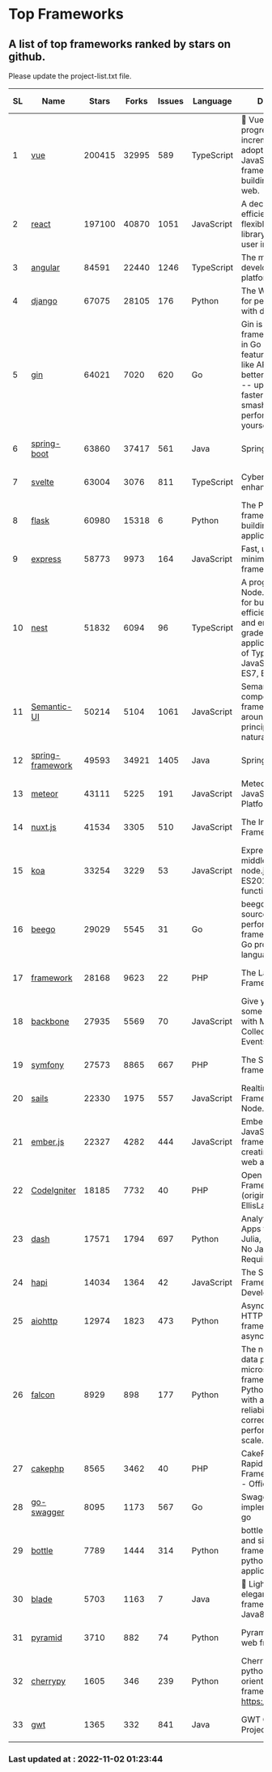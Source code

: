 # Top Frameworks
## A list of top frameworks ranked by stars on github.  
Please update the project-list.txt file.

| SL| Name  | Stars| Forks| Issues | Language | Description | Last Commit |
| --| ------| -----| ---- | ------ | -------- | ----------- | ----------- |
| 1 | [vue](https://github.com/vuejs/vue) | 200415 | 32995 | 589 | TypeScript | 🖖 Vue.js is a progressive, incrementally-adoptable JavaScript framework for building UI on the web. | 2022-10-19 04:45:59 |
| 2 | [react](https://github.com/facebook/react) | 197100 | 40870 | 1051 | JavaScript | A declarative, efficient, and flexible JavaScript library for building user interfaces. | 2022-11-02 00:14:46 |
| 3 | [angular](https://github.com/angular/angular) | 84591 | 22440 | 1246 | TypeScript | The modern web developer’s platform | 2022-11-01 11:46:48 |
| 4 | [django](https://github.com/django/django) | 67075 | 28105 | 176 | Python | The Web framework for perfectionists with deadlines. | 2022-11-01 06:27:30 |
| 5 | [gin](https://github.com/gin-gonic/gin) | 64021 | 7020 | 620 | Go | Gin is a HTTP web framework written in Go (Golang). It features a Martini-like API with much better performance -- up to 40 times faster. If you need smashing performance, get yourself some Gin. | 2022-10-19 16:49:19 |
| 6 | [spring-boot](https://github.com/spring-projects/spring-boot) | 63860 | 37417 | 561 | Java | Spring Boot | 2022-11-01 20:25:11 |
| 7 | [svelte](https://github.com/sveltejs/svelte) | 63004 | 3076 | 811 | TypeScript | Cybernetically enhanced web apps | 2022-10-31 20:20:54 |
| 8 | [flask](https://github.com/pallets/flask) | 60980 | 15318 | 6 | Python | The Python micro framework for building web applications. | 2022-10-30 14:55:51 |
| 9 | [express](https://github.com/expressjs/express) | 58773 | 9973 | 164 | JavaScript | Fast, unopinionated, minimalist web framework for node. | 2022-10-08 20:11:42 |
| 10 | [nest](https://github.com/nestjs/nest) | 51832 | 6094 | 96 | TypeScript | A progressive Node.js framework for building efficient, scalable, and enterprise-grade server-side applications on top of TypeScript & JavaScript (ES6, ES7, ES8) 🚀 | 2022-10-31 08:21:16 |
| 11 | [Semantic-UI](https://github.com/Semantic-Org/Semantic-UI) | 50214 | 5104 | 1061 | JavaScript | Semantic is a UI component framework based around useful principles from natural language. | 2022-10-06 20:02:37 |
| 12 | [spring-framework](https://github.com/spring-projects/spring-framework) | 49593 | 34921 | 1405 | Java | Spring Framework | 2022-11-01 16:20:01 |
| 13 | [meteor](https://github.com/meteor/meteor) | 43111 | 5225 | 191 | JavaScript | Meteor, the JavaScript App Platform | 2022-10-24 13:44:03 |
| 14 | [nuxt.js](https://github.com/nuxt/nuxt.js) | 41534 | 3305 | 510 | JavaScript | The Intuitive Vue(2) Framework | 2022-09-05 13:31:52 |
| 15 | [koa](https://github.com/koajs/koa) | 33254 | 3229 | 53 | JavaScript | Expressive middleware for node.js using ES2017 async functions | 2022-10-25 16:21:44 |
| 16 | [beego](https://github.com/beego/beego) | 29029 | 5545 | 31 | Go | beego is an open-source, high-performance web framework for the Go programming language. | 2022-09-14 08:37:19 |
| 17 | [framework](https://github.com/laravel/framework) | 28168 | 9623 | 22 | PHP | The Laravel Framework. | 2022-11-01 22:29:02 |
| 18 | [backbone](https://github.com/jashkenas/backbone) | 27935 | 5569 | 70 | JavaScript | Give your JS App some Backbone with Models, Views, Collections, and Events | 2022-08-23 08:30:45 |
| 19 | [symfony](https://github.com/symfony/symfony) | 27573 | 8865 | 667 | PHP | The Symfony PHP framework | 2022-11-01 06:30:50 |
| 20 | [sails](https://github.com/balderdashy/sails) | 22330 | 1975 | 557 | JavaScript | Realtime MVC Framework for Node.js | 2022-09-02 20:00:35 |
| 21 | [ember.js](https://github.com/emberjs/ember.js) | 22327 | 4282 | 444 | JavaScript | Ember.js - A JavaScript framework for creating ambitious web applications | 2022-10-31 18:57:25 |
| 22 | [CodeIgniter](https://github.com/bcit-ci/CodeIgniter) | 18185 | 7732 | 40 | PHP | Open Source PHP Framework (originally from EllisLab) | 2022-06-27 19:12:41 |
| 23 | [dash](https://github.com/plotly/dash) | 17571 | 1794 | 697 | Python | Analytical Web Apps for Python, R, Julia, and Jupyter. No JavaScript Required. | 2022-10-28 17:23:50 |
| 24 | [hapi](https://github.com/hapijs/hapi) | 14034 | 1364 | 42 | JavaScript | The Simple, Secure Framework Developers Trust | 2022-08-24 06:29:54 |
| 25 | [aiohttp](https://github.com/aio-libs/aiohttp) | 12974 | 1823 | 473 | Python | Asynchronous HTTP client/server framework for asyncio and Python | 2022-10-31 20:57:54 |
| 26 | [falcon](https://github.com/falconry/falcon) | 8929 | 898 | 177 | Python | The no-magic web data plane API and microservices framework for Python developers, with a focus on reliability, correctness, and performance at scale. | 2022-10-30 17:39:06 |
| 27 | [cakephp](https://github.com/cakephp/cakephp) | 8565 | 3462 | 40 | PHP | CakePHP: The Rapid Development Framework for PHP - Official Repository | 2022-10-30 02:20:57 |
| 28 | [go-swagger](https://github.com/go-swagger/go-swagger) | 8095 | 1173 | 567 | Go | Swagger 2.0 implementation for go | 2022-10-06 03:55:56 |
| 29 | [bottle](https://github.com/bottlepy/bottle) | 7789 | 1444 | 314 | Python | bottle.py is a fast and simple micro-framework for python web-applications. | 2022-09-05 15:24:52 |
| 30 | [blade](https://github.com/lets-blade/blade) | 5703 | 1163 | 7 | Java | :rocket: Lightning fast and elegant mvc framework for Java8 | 2022-05-10 12:38:06 |
| 31 | [pyramid](https://github.com/Pylons/pyramid) | 3710 | 882 | 74 | Python | Pyramid - A Python web framework | 2022-09-29 23:22:56 |
| 32 | [cherrypy](https://github.com/cherrypy/cherrypy) | 1605 | 346 | 239 | Python | CherryPy is a pythonic, object-oriented HTTP framework.      https://cherrypy.dev | 2022-07-17 20:36:25 |
| 33 | [gwt](https://github.com/gwtproject/gwt) | 1365 | 332 | 841 | Java | GWT Open Source Project | 2022-07-26 22:23:28 |

### Last updated at : 2022-11-02 01:23:44
